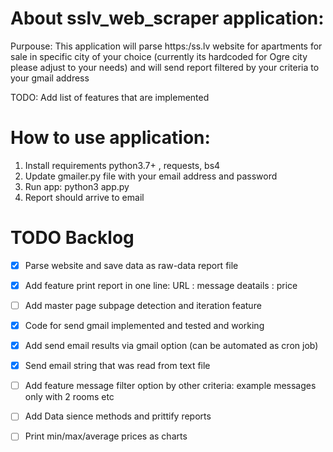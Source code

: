 # About sslv_web_scraper application:
Purpouse: This application will parse https:/ss.lv website for apartments for sale in specific city of your choice
(currently its hardcoded for Ogre city please adjust to your needs) and  will send report filtered by your criteria to your gmail address 

TODO: Add list of features that are implemented

# How to use application:
1. Install requirements python3.7+ , requests, bs4
2. Update gmailer.py file with your email address and password
3. Run app: python3 app.py
4. Report should arrive to email

# TODO Backlog
- [x] Parse website and save data as raw-data report file 
- [x] Add feature print report in one line: URL : message deatails : price
- [ ] Add master page subpage detection and iteration feature
- [x] Code for send gmail implemented and tested and working
- [x] Add send email results via gmail option (can be automated as cron job)
- [x] Send email string that was read from text file 
- [ ] Add feature message filter option by other criteria: example messages only with 2 rooms etc
- [ ] Add Data sience methods and prittify reports
- [ ] Print min/max/average prices as charts 



  
